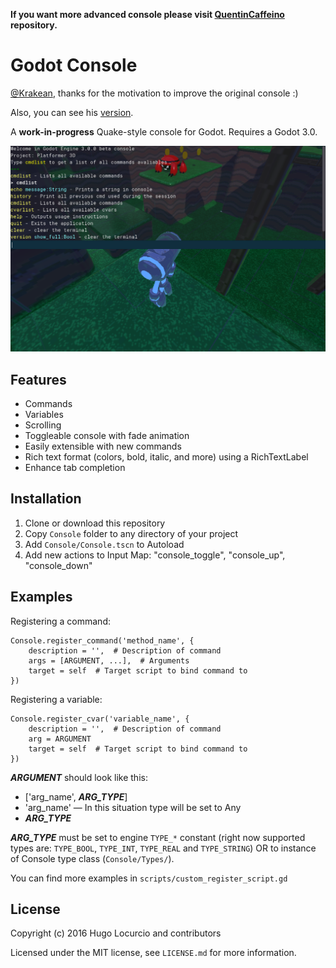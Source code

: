 **If you want more advanced console please visit [QuentinCaffeino](https://github.com/QuentinCaffeino/godot-console) repository.**

Godot Console
============

[@Krakean](https://github.com/Krakean), thanks for the motivation to improve the original console :)

Also, you can see his [version](https://github.com/Krakean/godot-console).

A **work-in-progress** Quake-style console for Godot. Requires a Godot 3.0.

![A work-in-progress Quake-style console for Godot. Requires a Godot 3.0.](https://github.com/DmitriySalnikov/godot-console/blob/master/screenshot_3.png)

## Features

- Commands
- Variables
- Scrolling
- Toggleable console with fade animation
- Easily extensible with new commands
- Rich text format (colors, bold, italic, and more) using a RichTextLabel
- Enhance tab completion

## Installation

1. Clone or download this repository
2. Copy `Console` folder to any directory of your project
3. Add `Console/Console.tscn` to Autoload
4. Add new actions to Input Map: "console_toggle", "console_up", "console_down"

## Examples

Registering a command:
```gdscript
Console.register_command('method_name', {
	description = '',  # Description of command
	args = [ARGUMENT, ...],  # Arguments
	target = self  # Target script to bind command to
})
```
Registering a variable:
```gdscript
Console.register_cvar('variable_name', {
	description = '',  # Description of command
	arg = ARGUMENT
	target = self  # Target script to bind command to
})
```

***ARGUMENT*** should look like this:
- ['arg_name', ***ARG_TYPE***]
- 'arg_name' — In this situation type will be set to Any
- ***ARG_TYPE***

***ARG_TYPE*** must be set to engine `TYPE_*` constant (right now supported types are: `TYPE_BOOL`, `TYPE_INT`, `TYPE_REAL` and `TYPE_STRING`) OR to instance of Console type class (`Console/Types/`).

You can find more examples in `scripts/custom_register_script.gd`

## License

Copyright (c) 2016 Hugo Locurcio and contributors

Licensed under the MIT license, see `LICENSE.md` for more information.
